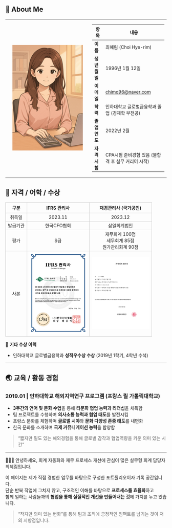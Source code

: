 ## 👤 About Me

<table>
  <tr>
    <td width="250" align="center">
      <img src="./assets/profile_accounting.png" width="220" alt="프로필 이미지" />
    </td>
    <td>

| 항목         | 내용                                             |
|--------------|--------------------------------------------------|
| **이름**     | 최혜림 (Choi Hye-rim)                            |
| **생년월일** | 1996년 1월 12일                                  |
| **이메일**   | [chimo96@naver.com](mailto:chimo96@naver.com)   |
| **학력**     | 인하대학교 글로벌금융학과 졸업 (경제학 부전공)   |
| **졸업연도** | 2022년 2월                                       |
| **자격시험** | CPA시험 준비경험 있음 (불합격 후 실무 커리어 시작) |

</td>
  </tr>
</table>



<h2>📄 자격 / 어학 / 수상</h2>

<table style="border-collapse: collapse; width:700px; text-align:center; font-size:14px; margin:auto;">
  <thead>
    <tr>
      <th style="border: 1px solid #ccc; padding:6px;">구분</th>
      <th style="border: 1px solid #ccc;">IFRS 관리사</th>
      <th style="border: 1px solid #ccc;">재경관리사 (국가공인)</th>
    </tr>
  </thead>
  <tbody>
    <tr>
      <td style="border: 1px solid #ccc;">취득일</td>
      <td style="border: 1px solid #ccc;">2023.11</td>
      <td style="border: 1px solid #ccc;">2023.12</td>
    </tr>
    <tr>
      <td style="border: 1px solid #ccc;">발급기관</td>
      <td style="border: 1px solid #ccc;">한국CFO협회</td>
      <td style="border: 1px solid #ccc;">삼일회계법인</td>
    </tr>
    <tr>
      <td style="border: 1px solid #ccc;">평가</td>
      <td style="border: 1px solid #ccc;">S급</td>
      <td style="border: 1px solid #ccc;">재무회계 100점<br>세무회계 85점<br>원가관리회계 90점</td>
    </tr>
    <tr>
      <td style="border: 1px solid #ccc;">사본</td>
      <td style="border: 1px solid #ccc;"><img src="./assets/cert_ifrs.png" width="180"></td>
      <td style="border: 1px solid #ccc;"><img src="./assets/cert_finance.png" width="180"></td>
    </tr>
  </tbody>
</table>




📌 **기타 수상 이력**  
- 인하대학교 글로벌금융학과 **성적우수상 수상** (2019년 1학기, 4학년 수석)
  

---
## 🌏 교육 / 활동 경험

### **2019.01 | 인하대학교 해외지역연구 프로그램 (프랑스 릴 가톨릭대학교)**

- **3주간의 언어 및 문화 수업**을 통해 **타문화 협업 능력과 리더십**을 체득함  
- 팀 프로젝트를 수행하며 **의사소통 능력과 협업 태도**를 발전시킴  
- 프랑스 문화를 체험하며 **글로벌 시야**와 **문화 다양성 존중 태도**를 내면화  
- 한국 문화를 소개하며 **국제 커뮤니케이션 능력**을 함양함

> “짧지만 밀도 있는 해외경험을 통해 글로벌 감각과 협업역량을 키운 의미 있는 시간”

---

👩🏻‍💻 안녕하세요, 회계 자동화와 재무 프로세스 개선에 관심이 많은 실무형 회계 담당자 최혜림입니다.

이 페이지는 제가 직접 경험한 업무를 바탕으로 구성한 포트폴리오이자 기록 공간입니다.  
단순 반복 작업에 그치지 않고, 구조적인 이해를 바탕으로 **프로세스를 효율화**하고  
함께 일하는 사람들과의 **협업을 통해 실질적인 개선을 만들어내는 것**에 가치를 두고 있습니다.

> “작지만 의미 있는 변화”를 통해 팀과 조직에 긍정적인 임팩트를 남기는 것이 저의 지향점입니다.

